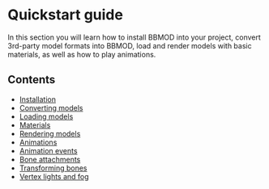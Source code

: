 # Quickstart guide
In this section you will learn how to install BBMOD into your project, convert
3rd-party model formats into BBMOD, load and render models with basic materials,
as well as how to play animations.

## Contents
* [Installation](./QuickstartInstallation.html)
* [Converting models](./QuickstartConvertingModels.html)
* [Loading models](./QuickstartLoadingModels.html)
* [Materials](./QuickstartMaterials.html)
* [Rendering models](./QuickstartRenderingModels.html)
* [Animations](./QuickstartAnimations.html)
* [Animation events](./QuickstartAnimationEvents.html)
* [Bone attachments](./QuickstartBoneAttachments.html)
* [Transforming bones](./QuickstartTransformingBones.html)
* [Vertex lights and fog](./QuickstartVertexLightsAndFog.html)
